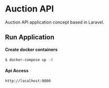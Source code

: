# Auction API
Auction API application concept based in Laravel.

## Run Application

#### Create docker containers

```bash
$ docker-compose up -d
```

#### Api Access

```
http://localhost:8000
```
